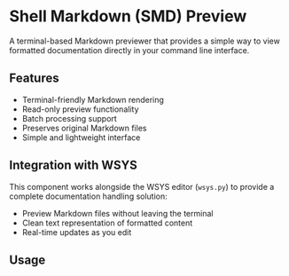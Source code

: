 # Shell Markdown (SMD) Preview

A terminal-based Markdown previewer that provides a simple way to view formatted documentation directly in your command line interface.

## Features

- Terminal-friendly Markdown rendering
- Read-only preview functionality
- Batch processing support
- Preserves original Markdown files
- Simple and lightweight interface

## Integration with WSYS

This component works alongside the WSYS editor (`wsys.py`) to provide a complete documentation handling solution:

- Preview Markdown files without leaving the terminal
- Clean text representation of formatted content
- Real-time updates as you edit

## Usage
